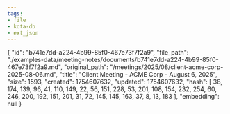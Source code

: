 ```yaml
---
tags:
- file
- kota-db
- ext_json
---
```

{
  "id": "b741e7dd-a224-4b99-85f0-467e73f7f2a9",
  "file_path": "./examples-data/meeting-notes/documents/b741e7dd-a224-4b99-85f0-467e73f7f2a9.md",
  "original_path": "/meetings/2025/08/client-acme-corp-2025-08-06.md",
  "title": "Client Meeting - ACME Corp - August 6, 2025",
  "size": 1593,
  "created": 1754607632,
  "updated": 1754607632,
  "hash": [
    38,
    174,
    139,
    96,
    41,
    110,
    149,
    22,
    56,
    151,
    228,
    53,
    201,
    108,
    154,
    232,
    254,
    60,
    246,
    200,
    192,
    151,
    201,
    31,
    72,
    145,
    145,
    163,
    37,
    8,
    13,
    183
  ],
  "embedding": null
}